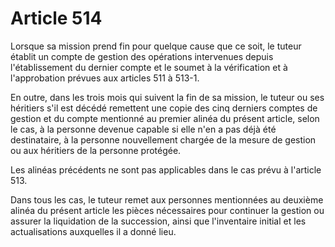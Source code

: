 # Article 514

Lorsque sa mission prend fin pour quelque cause que ce soit, le tuteur établit un compte de gestion des opérations intervenues depuis l'établissement du dernier compte et le soumet à la vérification et à l'approbation prévues aux articles 511 à 513-1.

En outre, dans les trois mois qui suivent la fin de sa mission, le tuteur ou ses héritiers s'il est décédé remettent une copie des cinq derniers comptes de gestion et du compte mentionné au premier alinéa du présent article, selon le cas, à la personne devenue capable si elle n'en a pas déjà été destinataire, à la personne nouvellement chargée de la mesure de gestion ou aux héritiers de la personne protégée.

Les alinéas précédents ne sont pas applicables dans le cas prévu à l'article 513.

Dans tous les cas, le tuteur remet aux personnes mentionnées au deuxième alinéa du présent article les pièces nécessaires pour continuer la gestion ou assurer la liquidation de la succession, ainsi que l'inventaire initial et les actualisations auxquelles il a donné lieu.
